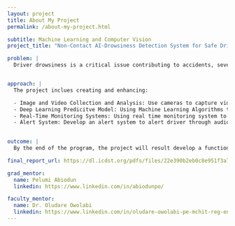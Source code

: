```yaml
---
layout: project
title: About My Project
permalink: /about-my-project.html

subtitle: Machine Learning and Computer Vision
project_title: "Non-Contact AI-Drowsiness Detection System for Safe Driving"

problem: |
  Driver drowsiness is a critical issue contributing to accidents, severe crashes, and fatalities on highways. Existing solutions often require physical contact or are not efficient enough for real-time monitoring. There is a need for a non-contact, reliable system that can accurately detect driver drowsiness and provide timely alerts.


approach: |
  The project inclues creating and enhancing:

  - Image and Video Collection and Analysis: Use cameras to capture video feeds of the driver’s face and eye movements. Employ computer vision to analyze the collected images and videos for signs of drowsiness
  - Deep Learning Predicitve Model: Using Machine Learning Algorithms to develop predicitve models and detect drowsiness.
  - Real-Time Monitoring Systems: Using real time monitoring system to capture video feeds of the driver. This system will process images and videos to detect early drowsiness and trigger an alert
  - Alert System: Develop an alert system to alert driver through audio cues when signs of drowsiness are detected
  

outcome: |
  By the end of the program, the project will result develop a functional Non-Contact AI-Based drowsiness detection system.

final_report_url: https://dl.icdst.org/pdfs/files/22e390b2eb0c8e951f3a742fda5b2d1d.pdf

grad_mentor:
  name: Pelumi Abiodun
  linkedin: https://www.linkedin.com/in/abiodunpo/

faculty_mentor:
  name: Dr. Oludare Owolabi
  linkedin: https://www.linkedin.com/in/oludare-owolabi-pe-mchit-reg-engr-coren-6766a299/
---
```

